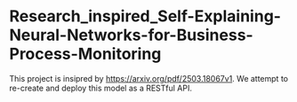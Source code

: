# Research_inspired_Self-Explaining-Neural-Networks-for-Business-Process-Monitoring

This project is insipred by https://arxiv.org/pdf/2503.18067v1. We attempt to re-create and deploy this model as a RESTful API. 
